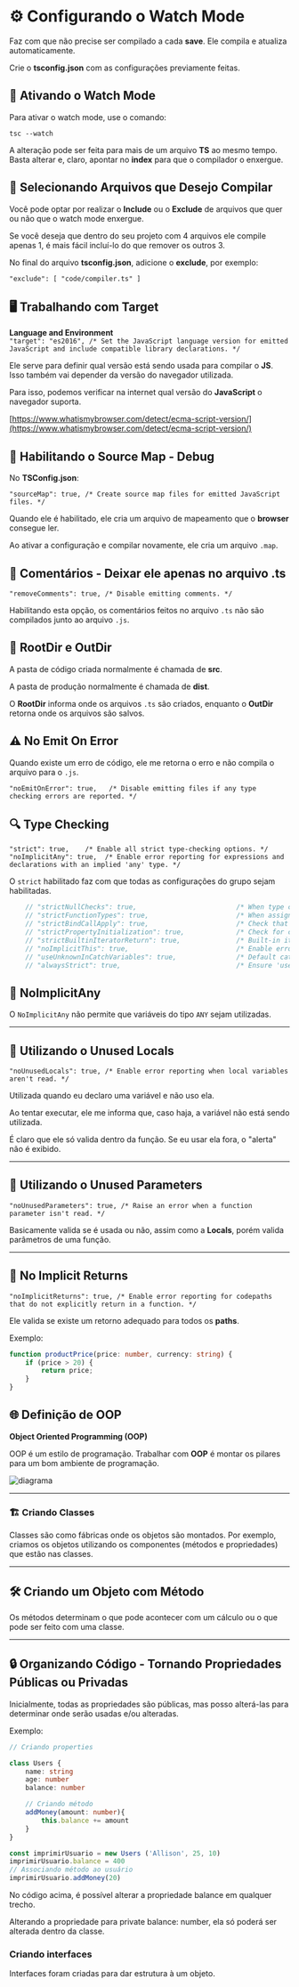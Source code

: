 # ⚙️ Configurando o Watch Mode

Faz com que não precise ser compilado a cada **save**. Ele compila e atualiza automaticamente.

Crie o **tsconfig.json** com as configurações previamente feitas.

## 🚀 Ativando o Watch Mode

Para ativar o watch mode, use o comando:

`tsc --watch`

A alteração pode ser feita para mais de um arquivo **TS** ao mesmo tempo. Basta alterar e, claro, apontar no **index** para que o compilador o enxergue.

## 🔧 Selecionando Arquivos que Desejo Compilar

Você pode optar por realizar o **Include** ou o **Exclude** de arquivos que quer ou não que o watch mode enxergue.

Se você deseja que dentro do seu projeto com 4 arquivos ele compile apenas 1, é mais fácil incluí-lo do que remover os outros 3.

No final do arquivo **tsconfig.json**, adicione o **exclude**, por exemplo:

`"exclude": [ "code/compiler.ts" ]`

## 🖥️ Trabalhando com Target

**Language and Environment**  
`"target": "es2016", /* Set the JavaScript language version for emitted JavaScript and include compatible library declarations. */`

Ele serve para definir qual versão está sendo usada para compilar o **JS**. Isso também vai depender da versão do navegador utilizada.

Para isso, podemos verificar na internet qual versão do **JavaScript** o navegador suporta.

[https://www.whatismybrowser.com/detect/ecma-script-version/](https://www.whatismybrowser.com/detect/ecma-script-version/)

## 🐞 Habilitando o Source Map - Debug

No **TSConfig.json**:

`"sourceMap": true, /* Create source map files for emitted JavaScript files. */`

Quando ele é habilitado, ele cria um arquivo de mapeamento que o **browser** consegue ler.

Ao ativar a configuração e compilar novamente, ele cria um arquivo `.map`.

## 📝 Comentários - Deixar ele apenas no arquivo .ts

`"removeComments": true, /* Disable emitting comments. */`

Habilitando esta opção, os comentários feitos no arquivo `.ts` não são compilados junto ao arquivo `.js`.

## 📂 RootDir e OutDir

A pasta de código criada normalmente é chamada de **src**.

A pasta de produção normalmente é chamada de **dist**.

O **RootDir** informa onde os arquivos `.ts` são criados, enquanto o **OutDir** retorna onde os arquivos são salvos.

## ⚠️ No Emit On Error

Quando existe um erro de código, ele me retorna o erro e não compila o arquivo para o `.js`.

`"noEmitOnError": true,   /* Disable emitting files if any type checking errors are reported. */`

## 🔍 Type Checking

`"strict": true,    /* Enable all strict type-checking options. */`  
`"noImplicitAny": true,  /* Enable error reporting for expressions and declarations with an implied 'any' type. */`

O `strict` habilitado faz com que todas as configurações do grupo sejam habilitadas.

```typescript
    // "strictNullChecks": true,                         /* When type checking, take into account 'null' and 'undefined'. */
    // "strictFunctionTypes": true,                      /* When assigning functions, check to ensure parameters and the return values are subtype-compatible. */
    // "strictBindCallApply": true,                      /* Check that the arguments for 'bind', 'call', and 'apply' methods match the original function. */
    // "strictPropertyInitialization": true,             /* Check for class properties that are declared but not set in the constructor. */
    // "strictBuiltinIteratorReturn": true,              /* Built-in iterators are instantiated with a 'TReturn' type of 'undefined' instead of 'any'. */
    // "noImplicitThis": true,                           /* Enable error reporting when 'this' is given the type 'any'. */
    // "useUnknownInCatchVariables": true,               /* Default catch clause variables as 'unknown' instead of 'any'. */
    // "alwaysStrict": true,                             /* Ensure 'use strict' is always emitted. */
```

## 🚫 NoImplicitAny

O `NoImplicitAny` não permite que variáveis do tipo `ANY` sejam utilizadas.

---

## 🧹 Utilizando o Unused Locals

`"noUnusedLocals": true, /* Enable error reporting when local variables aren't read. */`

Utilizada quando eu declaro uma variável e não uso ela.

Ao tentar executar, ele me informa que, caso haja, a variável não está sendo utilizada.

É claro que ele só valida dentro da função. Se eu usar ela fora, o "alerta" não é exibido.

---

## 🧹 Utilizando o Unused Parameters

`"noUnusedParameters": true, /* Raise an error when a function parameter isn't read. */`

Basicamente valida se é usada ou não, assim como a **Locals**, porém valida parâmetros de uma função.

---

## 🚷 No Implicit Returns

`"noImplicitReturns": true, /* Enable error reporting for codepaths that do not explicitly return in a function. */`

Ele valida se existe um retorno adequado para todos os **paths**.

Exemplo:

```typescript
function productPrice(price: number, currency: string) {
    if (price > 20) {
        return price;
    }
}
```

## 🌐 Definição de OOP

**Object Oriented Programming (OOP)**

OOP é um estilo de programação. Trabalhar com **OOP** é montar os pilares para um bom ambiente de programação.

![diagrama](./img/diagrama.png)

---

### 🏗️ Criando Classes

Classes são como fábricas onde os objetos são montados. Por exemplo, criamos os objetos utilizando os componentes (métodos e propriedades) que estão nas classes.

---

## 🛠️ Criando um Objeto com Método

Os métodos determinam o que pode acontecer com um cálculo ou o que pode ser feito com uma classe.

---

## 🔒 Organizando Código - Tornando Propriedades Públicas ou Privadas

Inicialmente, todas as propriedades são públicas, mas posso alterá-las para determinar onde serão usadas e/ou alteradas.

Exemplo:

```typescript
// Criando properties

class Users {
    name: string
    age: number
    balance: number

    // Criando método
    addMoney(amount: number){
        this.balance += amount
    }
}

const imprimirUsuario = new Users ('Allison', 25, 10)
imprimirUsuario.balance = 400
// Associando método ao usuário
imprimirUsuario.addMoney(20)
```

No código acima, é possível alterar a propriedade balance em qualquer trecho.

Alterando a propriedade para private balance: number, ela só poderá ser alterada dentro da classe.

### Criando interfaces

Interfaces foram criadas para dar estrutura à um objeto.